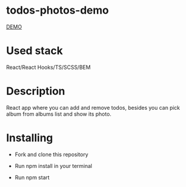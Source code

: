 # todos-photos-demo
  [DEMO]()
# Used stack
  React/React Hooks/TS/SCSS/BEM
# Description
  React app where you can add and remove todos, besides you can pick album from albums list and show its photo.
# Installing
 - Fork and clone this repository

 - Run npm install in your terminal

 - Run npm start